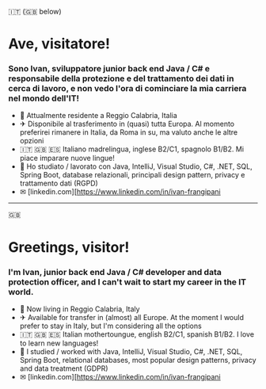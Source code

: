 🇮🇹 (🇬🇧 below)
# Ave, visitatore!

### Sono Ivan, sviluppatore junior back end Java / C# e responsabile della protezione e del trattamento dei dati in cerca di lavoro, e non vedo l'ora di cominciare la mia carriera nel mondo dell'IT!

- 🏡 Attualmente residente a Reggio Calabria, Italia
- ✈ Disponibile al trasferimento in (quasi) tutta Europa. Al momento preferirei rimanere in Italia, da Roma in su, ma valuto anche le altre opzioni
- 🇮🇹 🇬🇧 🇪🇸 Italiano madrelingua, inglese B2/C1, spagnolo B1/B2. Mi piace imparare nuove lingue!
- 📖 Ho studiato / lavorato con Java, IntelliJ, Visual Studio, C#, .NET, SQL, Spring Boot, database relazionali, principali design pattern, privacy e trattamento dati (RGPD)
- ✉ [linkedin.com][https://www.linkedin.com/in/ivan-frangipani

---

🇬🇧
# Greetings, visitor!

### I'm Ivan, junior back end Java / C# developer and data protection officer, and I can't wait to start my career in the IT world.

- 🏡 Now living in Reggio Calabria, Italy
- ✈ Available for transfer in (almost) all Europe. At the moment I would prefer to stay in Italy, but I'm considering all the options
- 🇮🇹 🇬🇧 🇪🇸 Italian mothertoungue, english B2/C1, spanish B1/B2. I love to learn new languages!
- 📖 I studied / worked with Java, IntelliJ, Visual Studio, C#, .NET, SQL, Spring Boot, relational databases, most popular design patterns, privacy and data treatment (GDPR)
- ✉ [linkedin.com][https://www.linkedin.com/in/ivan-frangipani
